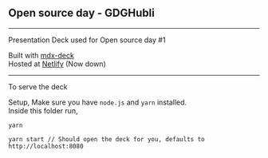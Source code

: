 ## Open source day - GDGHubli
---

Presentation Deck used for Open source day #1  

Built with [mdx-deck](https://github.com/jxnblk/mdx-deck)  
Hosted at [Netlify](netlify.com) (Now down)

---

To serve the deck  

Setup,
Make sure you have `node.js` and `yarn` installed.  
Inside this folder run,
```
yarn
```

```
yarn start // Should open the deck for you, defaults to http://localhost:8080
```
